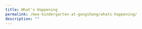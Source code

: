 ```yaml
---
title: What's Happening
permalink: /moe-kindergarten-at-gongshang/whats-happening/
description: ""
---
```

